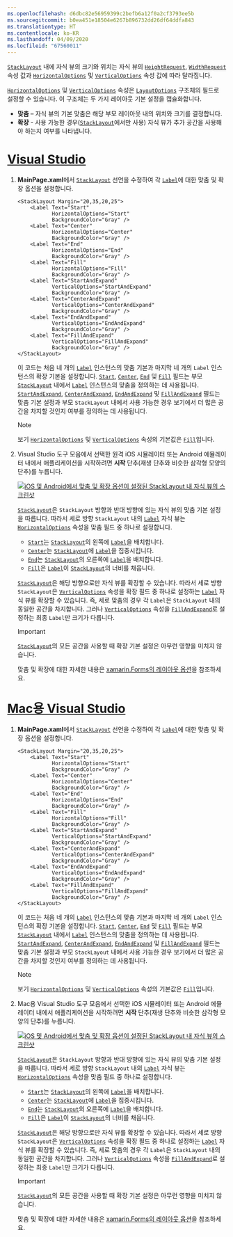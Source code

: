 ```yaml
---
ms.openlocfilehash: d6dbc82e56959399c2befb6a12f0a2cf3793ee5b
ms.sourcegitcommit: b0ea451e18504e6267b896732dd26df64ddfa843
ms.translationtype: HT
ms.contentlocale: ko-KR
ms.lasthandoff: 04/09/2020
ms.locfileid: "67560011"
---
```

[`StackLayout`](xref:Xamarin.Forms.StackLayout) 내에 자식 뷰의 크기와 위치는 자식 뷰의 [`HeightRequest`](xref:Xamarin.Forms.VisualElement.HeightRequest), [`WidthRequest`](xref:Xamarin.Forms.VisualElement.WidthRequest) 속성 값과 [`HorizontalOptions`](xref:Xamarin.Forms.View.HorizontalOptions) 및 [`VerticalOptions`](xref:Xamarin.Forms.View.VerticalOptions) 속성 값에 따라 달라집니다.

[`HorizontalOptions`](xref:Xamarin.Forms.View.HorizontalOptions) 및 [`VerticalOptions`](xref:Xamarin.Forms.View.VerticalOptions) 속성은 [`LayoutOptions`](xref:Xamarin.Forms.LayoutOptions) 구조체의 필드로 설정할 수 있습니다. 이 구조체는 두 가지 레이아웃 기본 설정을 캡슐화합니다.

- **맞춤** – 자식 뷰의 기본 맞춤은 해당 부모 레이아웃 내의 위치와 크기를 결정합니다.
- **확장** - 사용 가능한 경우([`StackLayout`](xref:Xamarin.Forms.StackLayout)에서만 사용) 자식 뷰가 추가 공간을 사용해야 하는지 여부를 나타냅니다.

# <a name="visual-studio"></a>[Visual Studio](#tab/vswin)

1. **MainPage.xaml**에서 [`StackLayout`](xref:Xamarin.Forms.StackLayout) 선언을 수정하여 각 [`Label`](xref:Xamarin.Forms.Label)에 대한 맞춤 및 확장 옵션을 설정합니다.

    ```xaml
    <StackLayout Margin="20,35,20,25">
        <Label Text="Start"
               HorizontalOptions="Start"
               BackgroundColor="Gray" />
        <Label Text="Center"
               HorizontalOptions="Center"
               BackgroundColor="Gray" />
        <Label Text="End"
               HorizontalOptions="End"
               BackgroundColor="Gray" />
        <Label Text="Fill"
               HorizontalOptions="Fill"
               BackgroundColor="Gray" />
        <Label Text="StartAndExpand"
               VerticalOptions="StartAndExpand"
               BackgroundColor="Gray" />
        <Label Text="CenterAndExpand"
               VerticalOptions="CenterAndExpand"
               BackgroundColor="Gray" />
        <Label Text="EndAndExpand"
               VerticalOptions="EndAndExpand"
               BackgroundColor="Gray" />
        <Label Text="FillAndExpand"
               VerticalOptions="FillAndExpand"
               BackgroundColor="Gray" />
    </StackLayout>
    ```

    이 코드는 처음 네 개의 [`Label`](xref:Xamarin.Forms.Label) 인스턴스의 맞춤 기본과 마지막 네 개의 `Label` 인스턴스의 확장 기본을 설정합니다. [`Start`](xref:Xamarin.Forms.LayoutOptions.Start), [`Center`](xref:Xamarin.Forms.LayoutOptions.Center), [`End`](xref:Xamarin.Forms.LayoutOptions.End) 및 [`Fill`](xref:Xamarin.Forms.LayoutOptions.Fill) 필드는 부모 [`StackLayout`](xref:Xamarin.Forms.StackLayout) 내에서 [`Label`](xref:Xamarin.Forms.Label) 인스턴스의 맞춤을 정의하는 데 사용됩니다. [`StartAndExpand`](xref:Xamarin.Forms.LayoutOptions.StartAndExpand), [`CenterAndExpand`](xref:Xamarin.Forms.LayoutOptions.CenterAndExpand), [`EndAndExpand`](xref:Xamarin.Forms.LayoutOptions.EndAndExpand) 및 [`FillAndExpand`](xref:Xamarin.Forms.LayoutOptions.FillAndExpand) 필드는 맞춤 기본 설정과 부모 `StackLayout` 내에서 사용 가능한 경우 보기에서 더 많은 공간을 차지할 것인지 여부를 정의하는 데 사용됩니다.

    > [!NOTE]
    > 보기 [`HorizontalOptions`](xref:Xamarin.Forms.View.HorizontalOptions) 및 [`VerticalOptions`](xref:Xamarin.Forms.View.VerticalOptions) 속성의 기본값은 [`Fill`](xref:Xamarin.Forms.LayoutOptions.Fill)입니다.

1. Visual Studio 도구 모음에서 선택한 원격 iOS 시뮬레이터 또는 Android 에뮬레이터 내에서 애플리케이션을 시작하려면 **시작** 단추(재생 단추와 비슷한 삼각형 모양의 단추)를 누릅니다.

    [![iOS 및 Android에서 맞춤 및 확장 옵션이 설정된 StackLayout 내 자식 뷰의 스크린샷](../images/alignment-expansion.png "맞춤 및 확장이 설정된 레이블 인스턴스를 포함하는 StackLayout")](../images/alignment-expansion-large.png#lightbox "맞춤 및 확장이 설정된 레이블 인스턴스를 포함하는 StackLayout")

    [`StackLayout`](xref:Xamarin.Forms.StackLayout)은 `StackLayout` 방향과 반대 방향에 있는 자식 뷰의 맞춤 기본 설정을 따릅니다. 따라서 세로 방향 `StackLayout` 내의 [`Label`](xref:Xamarin.Forms.Label) 자식 뷰는 [`HorizontalOptions`](xref:Xamarin.Forms.View.HorizontalOptions) 속성을 맞춤 필드 중 하나로 설정합니다.

    - [`Start`](xref:Xamarin.Forms.LayoutOptions.Start)는 [`StackLayout`](xref:Xamarin.Forms.StackLayout)의 왼쪽에 [`Label`](xref:Xamarin.Forms.Label)을 배치합니다.
    - [`Center`](xref:Xamarin.Forms.LayoutOptions.Center)는 [`StackLayout`](xref:Xamarin.Forms.StackLayout)에 [`Label`](xref:Xamarin.Forms.Label)을 집중시킵니다.
    - [`End`](xref:Xamarin.Forms.LayoutOptions.End)는 [`StackLayout`](xref:Xamarin.Forms.StackLayout)의 오른쪽에 [`Label`](xref:Xamarin.Forms.Label)을 배치합니다.
    - [`Fill`](xref:Xamarin.Forms.LayoutOptions.Fill)은 [`Label`](xref:Xamarin.Forms.Label)이 [`StackLayout`](xref:Xamarin.Forms.StackLayout)의 너비를 채웁니다.

    [`StackLayout`](xref:Xamarin.Forms.StackLayout)은 해당 방향으로만 자식 뷰를 확장할 수 있습니다. 따라서 세로 방향 `StackLayout`은 [`VerticalOptions`](xref:Xamarin.Forms.View.VerticalOptions) 속성을 확장 필드 중 하나로 설정하는 [`Label`](xref:Xamarin.Forms.Label) 자식 뷰를 확장할 수 있습니다. 즉, 세로 맞춤의 경우 각 `Label`은 `StackLayout` 내의 동일한 공간을 차지합니다. 그러나 [`VerticalOptions`](xref:Xamarin.Forms.View.VerticalOptions) 속성을 [`FillAndExpand`](xref:Xamarin.Forms.LayoutOptions.FillAndExpand)로 설정하는 최종 `Label`만 크기가 다릅니다.

    > [!IMPORTANT]
    > [`StackLayout`](xref:Xamarin.Forms.StackLayout)의 모든 공간을 사용할 때 확장 기본 설정은 아무런 영향을 미치지 않습니다.

    맞춤 및 확장에 대한 자세한 내용은 [xamarin.Forms의 레이아웃 옵션](~/xamarin-forms/user-interface/layouts/layout-options.md)을 참조하세요.

# <a name="visual-studio-for-mac"></a>[Mac용 Visual Studio](#tab/vsmac)

1. **MainPage.xaml**에서 [`StackLayout`](xref:Xamarin.Forms.StackLayout) 선언을 수정하여 각 [`Label`](xref:Xamarin.Forms.Label)에 대한 맞춤 및 확장 옵션을 설정합니다.

    ```xaml
    <StackLayout Margin="20,35,20,25">
        <Label Text="Start"
               HorizontalOptions="Start"
               BackgroundColor="Gray" />
        <Label Text="Center"
               HorizontalOptions="Center"
               BackgroundColor="Gray" />
        <Label Text="End"
               HorizontalOptions="End"
               BackgroundColor="Gray" />
        <Label Text="Fill"
               HorizontalOptions="Fill"
               BackgroundColor="Gray" />
        <Label Text="StartAndExpand"
               VerticalOptions="StartAndExpand"
               BackgroundColor="Gray" />
        <Label Text="CenterAndExpand"
               VerticalOptions="CenterAndExpand"
               BackgroundColor="Gray" />
        <Label Text="EndAndExpand"
               VerticalOptions="EndAndExpand"
               BackgroundColor="Gray" />
        <Label Text="FillAndExpand"
               VerticalOptions="FillAndExpand"
               BackgroundColor="Gray" />
    </StackLayout>
    ```

    이 코드는 처음 네 개의 [`Label`](xref:Xamarin.Forms.Label) 인스턴스의 맞춤 기본과 마지막 네 개의 `Label` 인스턴스의 확장 기본을 설정합니다. [`Start`](xref:Xamarin.Forms.LayoutOptions.Start), [`Center`](xref:Xamarin.Forms.LayoutOptions.Center), [`End`](xref:Xamarin.Forms.LayoutOptions.End) 및 [`Fill`](xref:Xamarin.Forms.LayoutOptions.Fill) 필드는 부모 [`StackLayout`](xref:Xamarin.Forms.StackLayout) 내에서 [`Label`](xref:Xamarin.Forms.Label) 인스턴스의 맞춤을 정의하는 데 사용됩니다. [`StartAndExpand`](xref:Xamarin.Forms.LayoutOptions.StartAndExpand), [`CenterAndExpand`](xref:Xamarin.Forms.LayoutOptions.CenterAndExpand), [`EndAndExpand`](xref:Xamarin.Forms.LayoutOptions.EndAndExpand) 및 [`FillAndExpand`](xref:Xamarin.Forms.LayoutOptions.FillAndExpand) 필드는 맞춤 기본 설정과 부모 `StackLayout` 내에서 사용 가능한 경우 보기에서 더 많은 공간을 차지할 것인지 여부를 정의하는 데 사용됩니다.

    > [!NOTE]
    > 보기 [`HorizontalOptions`](xref:Xamarin.Forms.View.HorizontalOptions) 및 [`VerticalOptions`](xref:Xamarin.Forms.View.VerticalOptions) 속성의 기본값은 [`Fill`](xref:Xamarin.Forms.LayoutOptions.Fill)입니다.

1. Mac용 Visual Studio 도구 모음에서 선택한 iOS 시뮬레이터 또는 Android 에뮬레이터 내에서 애플리케이션을 시작하려면 **시작** 단추(재생 단추와 비슷한 삼각형 모양의 단추)를 누릅니다.

    [![iOS 및 Android에서 맞춤 및 확장 옵션이 설정된 StackLayout 내 자식 뷰의 스크린샷](../images/alignment-expansion.png "맞춤 및 확장이 설정된 레이블 인스턴스를 포함하는 StackLayout")](../images/alignment-expansion-large.png#lightbox "맞춤 및 확장이 설정된 레이블 인스턴스를 포함하는 StackLayout")

    [`StackLayout`](xref:Xamarin.Forms.StackLayout)은 `StackLayout` 방향과 반대 방향에 있는 자식 뷰의 맞춤 기본 설정을 따릅니다. 따라서 세로 방향 `StackLayout` 내의 [`Label`](xref:Xamarin.Forms.Label) 자식 뷰는 [`HorizontalOptions`](xref:Xamarin.Forms.View.HorizontalOptions) 속성을 맞춤 필드 중 하나로 설정합니다.

    - [`Start`](xref:Xamarin.Forms.LayoutOptions.Start)는 [`StackLayout`](xref:Xamarin.Forms.StackLayout)의 왼쪽에 [`Label`](xref:Xamarin.Forms.Label)을 배치합니다.
    - [`Center`](xref:Xamarin.Forms.LayoutOptions.Center)는 [`StackLayout`](xref:Xamarin.Forms.StackLayout)에 [`Label`](xref:Xamarin.Forms.Label)을 집중시킵니다.
    - [`End`](xref:Xamarin.Forms.LayoutOptions.End)는 [`StackLayout`](xref:Xamarin.Forms.StackLayout)의 오른쪽에 [`Label`](xref:Xamarin.Forms.Label)을 배치합니다.
    - [`Fill`](xref:Xamarin.Forms.LayoutOptions.Fill)은 [`Label`](xref:Xamarin.Forms.Label)이 [`StackLayout`](xref:Xamarin.Forms.StackLayout)의 너비를 채웁니다.

    [`StackLayout`](xref:Xamarin.Forms.StackLayout)은 해당 방향으로만 자식 뷰를 확장할 수 있습니다. 따라서 세로 방향 `StackLayout`은 [`VerticalOptions`](xref:Xamarin.Forms.View.VerticalOptions) 속성을 확장 필드 중 하나로 설정하는 [`Label`](xref:Xamarin.Forms.Label) 자식 뷰를 확장할 수 있습니다. 즉, 세로 맞춤의 경우 각 `Label`은 `StackLayout` 내의 동일한 공간을 차지합니다. 그러나 [`VerticalOptions`](xref:Xamarin.Forms.View.VerticalOptions) 속성을 [`FillAndExpand`](xref:Xamarin.Forms.LayoutOptions.FillAndExpand)로 설정하는 최종 `Label`만 크기가 다릅니다.

    > [!IMPORTANT]
    > [`StackLayout`](xref:Xamarin.Forms.StackLayout)의 모든 공간을 사용할 때 확장 기본 설정은 아무런 영향을 미치지 않습니다.

    맞춤 및 확장에 대한 자세한 내용은 [xamarin.Forms의 레이아웃 옵션](~/xamarin-forms/user-interface/layouts/layout-options.md)을 참조하세요.
